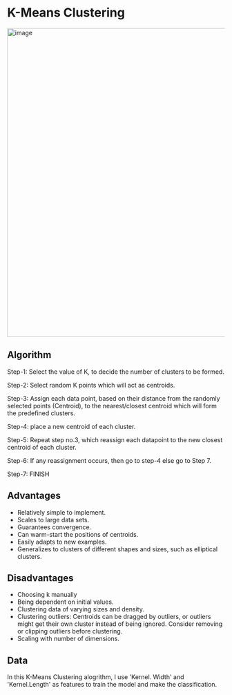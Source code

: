 # K-Means Clustering
<img width="715" alt="image" src="https://user-images.githubusercontent.com/119746917/205459851-ce10ec06-ed5e-4e95-8dfb-6f8d0cb7357e.png">

## Algorithm 
Step-1: Select the value of K, to decide the number of clusters to be formed.

Step-2: Select random K points which will act as centroids.

Step-3: Assign each data point, based on their distance from the randomly selected points (Centroid), to the nearest/closest centroid which will form the predefined clusters.

Step-4: place a new centroid of each cluster.

Step-5: Repeat step no.3, which reassign each datapoint to the new closest centroid of each cluster.

Step-6: If any reassignment occurs, then go to step-4 else go to Step 7.

Step-7: FINISH

## Advantages
* Relatively simple to implement.
* Scales to large data sets.
* Guarantees convergence.
* Can warm-start the positions of centroids.
* Easily adapts to new examples.
* Generalizes to clusters of different shapes and sizes, such as elliptical clusters.

## Disadvantages
* Choosing k manually
* Being dependent on initial values.
* Clustering data of varying sizes and density.
* Clustering outliers:
Centroids can be dragged by outliers, or outliers might get their own cluster instead of being ignored. 
Consider removing or clipping outliers before clustering.
* Scaling with number of dimensions.


## Data
In this K-Means Clustering alogrithm, I use 'Kernel. Width' and 'Kernel.Length' as features to train the model and make the classification.

